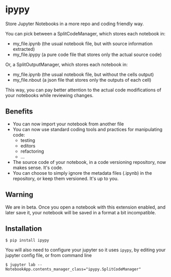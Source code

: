 # ipypy

Store Jupyter Notebooks in a more repo and coding friendly way.

You can pick between a SplitCodeManager, which stores each notebook in:
  * my_file.ipynb (the usual notebook file, but with source information extracted)
  * my_file.ipypy (a pure code file that stores only the actual source code)

Or, a SplitOutputManager, which stores each notebook in:
  * my_file.ipynb (the usual notebook file, but without the cells output)
  * my_file.nbout (a json file that stores only the outputs of each cell)

This way, you can pay better attention to the actual code modifications of your notebooks while reviewing changes.

## Benefits

* You can now import your notebook from another file
* You can now use standard coding tools and practices for manipulating code:
  * testing
  * editors
  * refactoring
  * ...
* The source code of your notebook, in a code versioning repository, now makes sense. It's code.
* You can choose to simply ignore the metadata files (.ipynb) in the repository, or keep them versioned. It's up to you.

## Warning

We are in beta. Once you open a notebook with this extension enabled, and later save it, your notebook will be saved in a format a bit incompatible.

## Installation

    $ pip install ipypy

You will also need to configure your jupyter so it uses `ipypy`, by editing your jupyter config file, or from command line

    $ jupyter lab --NotebookApp.contents_manager_class="ipypy.SplitCodeManager"
